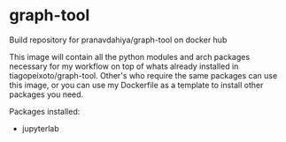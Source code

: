 # graph-tool
Build repository for pranavdahiya/graph-tool on docker hub 

This image will contain all the python modules and arch packages necessary for my workflow on top of whats already installed in tiagopeixoto/graph-tool. Other's who require the same packages can use this image, or you can use my Dockerfile as a template to install other packages you need.

Packages installed:
* jupyterlab
